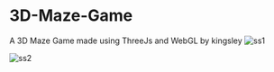 
# 3D-Maze-Game
A 3D Maze Game made using ThreeJs and WebGL by kingsley
![ss1](https://user-images.githubusercontent.com/64016811/119042625-b7ef0680-b9d5-11eb-896a-24f94212b896.jpg)

![ss2](https://user-images.githubusercontent.com/64016811/119042632-b9b8ca00-b9d5-11eb-95a1-6b42d962dff2.jpg)
